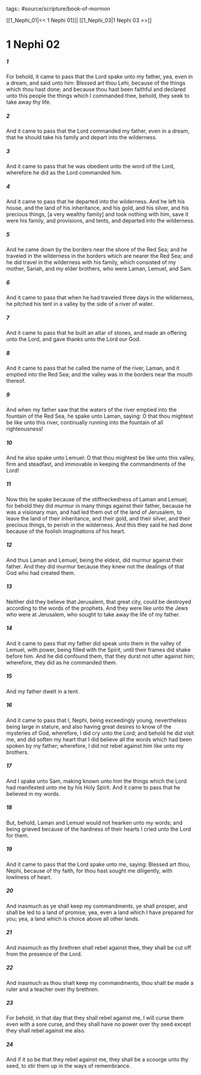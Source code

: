 tags:: #source/scripture/book-of-mormon

[[1_Nephi_01|<< 1 Nephi 01]]| [[1_Nephi_03|1 Nephi 03 >>]]

# 1 Nephi 02

##### 1

For behold, it came to pass that the Lord spake unto my father, yea, even in a dream, and said unto him: Blessed art thou Lehi, because of the things which thou hast done; and because thou hast been faithful and declared unto this people the things which I commanded thee, behold, they seek to take away thy life.

##### 2

And it came to pass that the Lord commanded my father, even in a dream, that he should take his family and depart into the wilderness.

##### 3

And it came to pass that he was obedient unto the word of the Lord, wherefore he did as the Lord commanded him.

##### 4

And it came to pass that he departed into the wilderness. And he left his house, and the land of his inheritance, and his gold, and his silver, and his precious things, [a very wealthy family] and took nothing with him, save it were his family, and provisions, and tents, and departed into the wilderness.

##### 5

And he came down by the borders near the shore of the Red Sea; and he traveled in the wilderness in the borders which are nearer the Red Sea; and he did travel in the wilderness with his family, which consisted of my mother, Sariah, and my elder brothers, who were Laman, Lemuel, and Sam.

##### 6

And it came to pass that when he had traveled three days in the wilderness, he pitched his tent in a valley by the side of a river of water.

##### 7

And it came to pass that he built an altar of stones, and made an offering unto the Lord, and gave thanks unto the Lord our God.

##### 8

And it came to pass that he called the name of the river, Laman, and it emptied into the Red Sea; and the valley was in the borders near the mouth thereof.

##### 9

And when my father saw that the waters of the river emptied into the fountain of the Red Sea, he spake unto Laman, saying: O that thou mightest be like unto this river, continually running into the fountain of all righteousness!

##### 10

And he also spake unto Lemuel: O that thou mightest be like unto this valley, firm and steadfast, and immovable in keeping the commandments of the Lord!

##### 11

Now this he spake because of the stiffneckedness of Laman and Lemuel; for behold they did murmur in many things against their father, because he was a visionary man, and had led them out of the land of Jerusalem, to leave the land of their inheritance, and their gold, and their silver, and their precious things, to perish in the wilderness. And this they said he had done because of the foolish imaginations of his heart.

##### 12

And thus Laman and Lemuel, being the eldest, did murmur against their father. And they did murmur because they knew not the dealings of that God who had created them.

##### 13

Neither did they believe that Jerusalem, that great city, could be destroyed according to the words of the prophets. And they were like unto the Jews who were at Jerusalem, who sought to take away the life of my father.

##### 14

And it came to pass that my father did speak unto them in the valley of Lemuel, with power, being filled with the Spirit, until their frames did shake before him. And he did confound them, that they durst not utter against him; wherefore, they did as he commanded them.

##### 15

And my father dwelt in a tent.

##### 16

And it came to pass that I, Nephi, being exceedingly young, nevertheless being large in stature, and also having great desires to know of the mysteries of God, wherefore, I did cry unto the Lord; and behold he did visit me, and did soften my heart that I did believe all the words which had been spoken by my father; wherefore, I did not rebel against him like unto my brothers.

##### 17

And I spake unto Sam, making known unto him the things which the Lord had manifested unto me by his Holy Spirit. And it came to pass that he believed in my words.

##### 18

But, behold, Laman and Lemuel would not hearken unto my words; and being grieved because of the hardness of their hearts I cried unto the Lord for them.

##### 19

And it came to pass that the Lord spake unto me, saying: Blessed art thou, Nephi, because of thy faith, for thou hast sought me diligently, with lowliness of heart.

##### 20

And inasmuch as ye shall keep my commandments, ye shall prosper, and shall be led to a land of promise; yea, even a land which I have prepared for you; yea, a land which is choice above all other lands.

##### 21

And inasmuch as thy brethren shall rebel against thee, they shall be cut off from the presence of the Lord.

##### 22

And inasmuch as thou shalt keep my commandments, thou shalt be made a ruler and a teacher over thy brethren.

##### 23

For behold, in that day that they shall rebel against me, I will curse them even with a sore curse, and they shall have no power over thy seed except they shall rebel against me also.

##### 24

And if it so be that they rebel against me, they shall be a scourge unto thy seed, to stir them up in the ways of remembrance.
